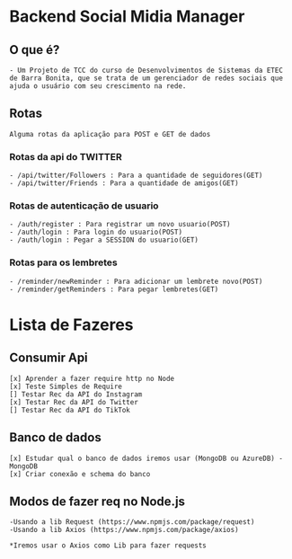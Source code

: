 # Backend Social Midia Manager

## O que é?
    - Um Projeto de TCC do curso de Desenvolvimentos de Sistemas da ETEC de Barra Bonita, que se trata de um gerenciador de redes sociais que ajuda o usuário com seu crescimento na rede.

## Rotas

    Alguma rotas da aplicação para POST e GET de dados

### Rotas da api do TWITTER
    - /api/twitter/Followers : Para a quantidade de seguidores(GET)
    - /api/twitter/Friends : Para a quantidade de amigos(GET)

### Rotas de autenticação de usuario
    - /auth/register : Para registrar um novo usuario(POST)
    - /auth/login : Para login do usuario(POST)
    - /auth/login : Pegar a SESSION do usuario(GET)

### Rotas para os lembretes
    - /reminder/newReminder : Para adicionar um lembrete novo(POST)
    - /reminder/getReminders : Para pegar lembretes(GET)

# Lista de Fazeres

## Consumir Api

    [x] Aprender a fazer require http no Node
    [x] Teste Simples de Require 
    [] Testar Rec da API do Instagram
    [x] Testar Rec da API do Twitter
    [] Testar Rec da API do TikTok

##  Banco de dados

    [x] Estudar qual o banco de dados iremos usar (MongoDB ou AzureDB) - MongoDB
    [x] Criar conexão e schema do banco 

## Modos de fazer req no Node.js
    -Usando a lib Request (https://www.npmjs.com/package/request)
    -Usando a lib Axios (https://www.npmjs.com/package/axios)

    *Iremos usar o Axios como Lib para fazer requests